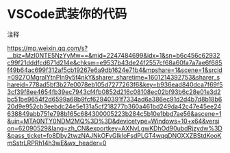 # VSCode武装你的代码



注释

https://mp.weixin.qq.com/s?__biz=MzI0NTE5NzYyMw==&mid=2247484699&idx=1&sn=b6c456c62932c99f21dddfcd671d214e&chksm=e9537b43de24f2557cf68a60fa7a7ae6f685f49b64ac699f312af5cb19267e6a9db1624e71b4&mpshare=1&scene=1&srcid=0927OMgralYtnPln9y5f4nkY&sharer_sharetime=1601214392753&sharer_shareid=778ad5bf3b27e0078eb105d7277263f6&key=b936ead840dca7f69f53cf39f8ee4654fb39ec7943cf4fb0852d216c08108ec02bf93b6c28e01e3d2bc51be9654f2d6599a68b9fcf62940391f7334ad6a386ec91d2d4b7d8b18b620d9e952cb3eebdc24e5e131a5cf218277b360a461bd249da42c47e45ee24638849abb751e798b165c684300005223b284c5b10e1bbd7ae56&ascene=1&uin=MTA0NTY0NDM2MQ%3D%3D&devicetype=Windows+10+x64&version=62090529&lang=zh_CN&exportkey=AXNvLgwKDhOd90ubdRjzydw%3D&pass_ticket=fo8Dby2twzNAJNkOFvGIkIoFsdPLGT4wqqDNOXXZBStdKooKmSstrLRPRh14h3wE&wx_header=0